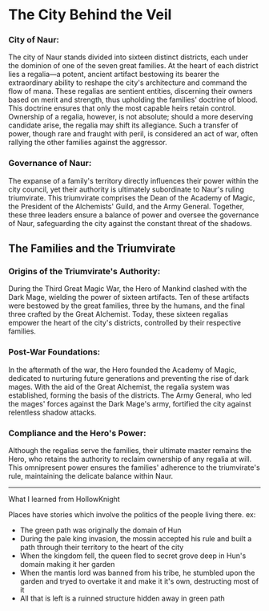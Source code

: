 # The City Behind the Veil

### City of Naur:
The city of Naur stands divided into sixteen distinct districts, each under the dominion of one of the seven great families. At the heart of each district lies a regalia—a potent, ancient artifact bestowing its bearer the extraordinary ability to reshape the city's architecture and command the flow of mana. These regalias are sentient entities, discerning their owners based on merit and strength, thus upholding the families' doctrine of blood. This doctrine ensures that only the most capable heirs retain control. Ownership of a regalia, however, is not absolute; should a more deserving candidate arise, the regalia may shift its allegiance. Such a transfer of power, though rare and fraught with peril, is considered an act of war, often rallying the other families against the aggressor.

### Governance of Naur: 
The expanse of a family's territory directly influences their power within the city council, yet their authority is ultimately subordinate to Naur's ruling triumvirate. This triumvirate comprises the Dean of the Academy of Magic, the President of the Alchemists' Guild, and the Army General. Together, these three leaders ensure a balance of power and oversee the governance of Naur, safeguarding the city against the constant threat of the shadows.

## The Families and the Triumvirate

### Origins of the Triumvirate's Authority:
During the Third Great Magic War, the Hero of Mankind clashed with the Dark Mage, wielding the power of sixteen artifacts. Ten of these artifacts were bestowed by the great families, three by the humans, and the final three crafted by the Great Alchemist. Today, these sixteen regalias empower the heart of the city's districts, controlled by their respective families.

### Post-War Foundations:
In the aftermath of the war, the Hero founded the Academy of Magic, dedicated to nurturing future generations and preventing the rise of dark mages. With the aid of the Great Alchemist, the regalia system was established, forming the basis of the districts. The Army General, who led the mages' forces against the Dark Mage's army, fortified the city against relentless shadow attacks.

### Compliance and the Hero's Power:
Although the regalias serve the families, their ultimate master remains the Hero, who retains the authority to reclaim ownership of any regalia at will. This omnipresent power ensures the families' adherence to the triumvirate's rule, maintaining the delicate balance within Naur.

_________________________

What I learned from HollowKnight

Places have stories which involve the politics of the people living there.
ex: 
 * The green path was originally the domain of Hun
 * During the pale king invasion, the mossin accepted his rule and built a path through their territory to the heart of the city
 * When the kingdom fell, the queen fled to secret grove deep in Hun's domain making it her garden
 * When the mantis lord was banned from his tribe, he stumbled upon the garden and tryed to overtake it and make it it's own, destructing most of it
 * All that is left is a ruinned structure hidden away in green path


